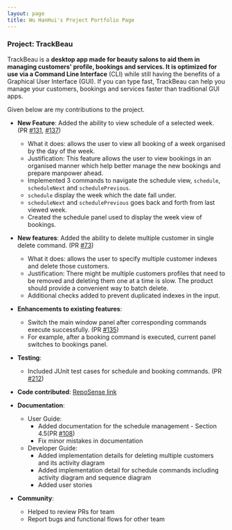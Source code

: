```yaml
---
layout: page
title: Wu HanHui's Project Portfolio Page
---
```


### Project: TrackBeau

TrackBeau is a **desktop app made for beauty salons to aid them in managing customers' profile, bookings and services.
It is optimized for use via a Command Line Interface** (CLI) while still having the benefits of a Graphical User
Interface (GUI). If you can type fast, TrackBeau can help you manage your customers, bookings and services faster than
traditional GUI apps.

Given below are my contributions to the project.

* **New Feature**: Added the ability to view schedule of a selected week. (PR [#131](https://github.com/AY2122S2-CS2103-F11-3/tp/pull/131), [#137](https://github.com/AY2122S2-CS2103-F11-3/tp/pull/137))
  * What it does: allows the user to view all booking of a week organised by the day of the week.
  * Justification: This feature allows the user to view bookings in an organised manner which help better manage the new bookings and prepare manpower ahead.
  * Implemented 3 commands to navigate the schedule view, `schedule`, `scheduleNext` and `schedulePrevious`.
  * `schedule` display the week which the date fall under.
  * `scheduleNext` and `schedulePrevious` goes back and forth from last viewed week.
  * Created the schedule panel used to display the week view of bookings.
  
* **New features**: Added the ability to delete multiple customer in single delete command. (PR [#73](https://github.com/AY2122S2-CS2103-F11-3/tp/pull/73))
  * What it does: allows the user to specify multiple customer indexes and delete those customers.
  * Justification: There might be multiple customers profiles that need to be removed and deleting them one at a time is slow. The product should provide a convenient way to batch delete.
  * Additional checks added to prevent duplicated indexes in the input.

* **Enhancements to existing features**:
  * Switch the main window panel after corresponding commands execute successfully. (PR [#135](https://github.com/AY2122S2-CS2103-F11-3/tp/pull/135))
  * For example, after a booking command is executed, current panel switches to bookings panel.
  
* **Testing**: 
  * Included JUnit test cases for schedule and booking commands. (PR [#212](https://github.com/AY2122S2-CS2103-F11-3/tp/pull/212))
  
* **Code contributed**: [RepoSense link](https://nus-cs2103-ay2122s2.github.io/tp-dashboard/?search=&sort=groupTitle&sortWithin=title&timeframe=commit&mergegroup=&groupSelect=groupByRepos&breakdown=true&checkedFileTypes=docs~functional-code~test-code~other&since=2022-02-18&tabOpen=true&tabType=authorship&tabAuthor=hanhuiice&tabRepo=AY2122S2-CS2103-F11-3%2Ftp%5Bmaster%5D&authorshipIsMergeGroup=false&authorshipFileTypes=docs~functional-code~test-code~other&authorshipIsBinaryFileTypeChecked=false)

* **Documentation**: 
  * User Guide:
    * Added documentation for the schedule management - Section 4.5(PR [#108](https://github.com/AY2122S2-CS2103-F11-3/tp/pull/108))
    * Fix minor mistakes in documentation
  * Developer Guide:
    * Added implementation details for deleting multiple customers and its activity diagram
    * Added implementation detail for schedule commands including activity diagram and sequence diagram
    * Added user stories
    
* **Community**:
  * Helped to review PRs for team
  * Report bugs and functional flows for other team
